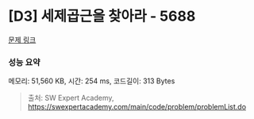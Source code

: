 # [D3] 세제곱근을 찾아라 - 5688 

[문제 링크](https://swexpertacademy.com/main/code/problem/problemDetail.do?contestProbId=AWXVyCaKugQDFAUo) 

### 성능 요약

메모리: 51,560 KB, 시간: 254 ms, 코드길이: 313 Bytes



> 출처: SW Expert Academy, https://swexpertacademy.com/main/code/problem/problemList.do